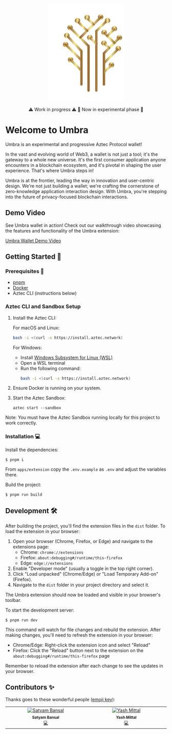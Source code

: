 <!-- markdownlint-disable -->
<div align="center">
  <img src="pages/popup/src/common/assets/logoSM.svg" height="">
</div>
<div align="center">
<br />
<!-- markdownlint-restore -->
⚠️ Work in progress ⚠️
🚨 Now in experimental phase 🚨
</div>

# Welcome to Umbra

Umbra is an experimental and progressive Aztec Protocol wallet!

In the vast and evolving world of Web3, a wallet is not just a tool; it's the gateway to a whole new universe. It's the first consumer application anyone encounters in a blockchain ecosystem, and it's pivotal in shaping the user experience. That's where Umbra steps in!

Umbra is at the frontier, leading the way in innovation and user-centric design. We're not just building a wallet; we're crafting the cornerstone of zero-knowledge application interaction design. With Umbra, you're stepping into the future of privacy-focused blockchain interactions.

## Demo Video

See Umbra wallet in action! Check out our walkthrough video showcasing the features and functionality of the Umbra extension:

[Umbra Wallet Demo Video](https://youtu.be/EtYsWHkD7t0)

## Getting Started 🚀

### Prerequisites 📌

- [pnpm](https://pnpm.io/installation)
- [Docker](https://www.docker.com/get-started)
- Aztec CLI (instructions below)

### Aztec CLI and Sandbox Setup

1. Install the Aztec CLI:

   For macOS and Linux:
   ```bash
   bash -i <(curl -s https://install.aztec.network)
   ```

   For Windows:
   - Install [Windows Subsystem for Linux (WSL)](https://docs.microsoft.com/en-us/windows/wsl/install)
   - Open a WSL terminal
   - Run the following command:
     ```bash
     bash -i <(curl -s https://install.aztec.network)
     ```

2. Ensure Docker is running on your system.

3. Start the Aztec Sandbox:
   ```shell
   aztec start --sandbox
   ```

Note: You must have the Aztec Sandbox running locally for this project to work correctly.

### Installation 💻

Install the dependencies:

```shell
$ pnpm i
```

From `apps/extension` copy the `.env.example` as `.env` and adjust the variables there.

Build the project:

```shell
$ pnpm run build
```

## Development 🛠️

After building the project, you'll find the extension files in the `dist` folder. To load the extension in your browser:

1. Open your browser (Chrome, Firefox, or Edge) and navigate to the extensions page:
   - Chrome: `chrome://extensions`
   - Firefox: `about:debugging#/runtime/this-firefox`
   - Edge: `edge://extensions`
2. Enable "Developer mode" (usually a toggle in the top right corner).
3. Click "Load unpacked" (Chrome/Edge) or "Load Temporary Add-on" (Firefox).
4. Navigate to the `dist` folder in your project directory and select it.

The Umbra extension should now be loaded and visible in your browser's toolbar.

To start the development server:

```shell
$ pnpm run dev
```

This command will watch for file changes and rebuild the extension. After making changes, you'll need to refresh the extension in your browser:
- Chrome/Edge: Right-click the extension icon and select "Reload"
- Firefox: Click the "Reload" button next to the extension on the `about:debugging#/runtime/this-firefox` page

Remember to reload the extension after each change to see the updates in your browser.

## Contributors ✨

Thanks goes to these wonderful people ([emoji key](https://allcontributors.org/docs/en/emoji-key)):

<!-- ALL-CONTRIBUTORS-LIST:START - Do not remove or modify this section -->
<!-- prettier-ignore-start -->
<!-- markdownlint-disable -->
<table>
  <tbody>
    <tr>
      <td align="center" valign="top" width="14.28%"><a href="https://github.com/satyambnsal"><img src="https://avatars.githubusercontent.com/u/13951843?v=4?s=100" width="100px;" alt="Satyam Bansal"/><br /><sub><b>Satyam Bansal</b></sub></a><br /><a href="https://github.com/tileville/tileville/commits?author=satyambnsal" title="Code">💻</a></td>
      <td align="center" valign="top" width="14.28%"><a href="https://github.com/yassmittal"><img src="https://avatars.githubusercontent.com/u/112745526?v=4?s=100" width="100px;" alt="Yash Mittal"/><br /><sub><b>Yash Mittal</b></sub></a><br /><a href="https://github.com/tileville/tileville/commits?author=yassmittal" title="Code">💻</a></td>
    </tr>
  </tbody>
</table>

<!-- markdownlint-restore -->
<!-- prettier-ignore-end -->
<!-- ALL-CONTRIBUTORS-LIST:END -->
